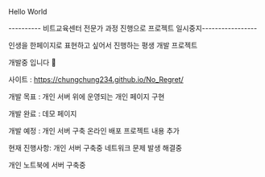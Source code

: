 Hello World

---------- 비트교육센터 전문가 과정 진행으로 프로젝트 일시중지-----------------

인생을 한페이지로 표현하고 싶어서 진행하는 평생 개발 프로젝트

개발중 입니다 🔧

사이트 : https://chungchung234.github.io/No_Regret/

개발 목표 : 개인 서버 위에 운영되는 개인 페이지 구현

개발 완료 : 데모 페이지

개발 예정 : 개인 서버 구축
            온라인 배포
            프로젝트 내용 추가

현재 진행사항: 개인 서버 구축중 네트워크 문제 발생 해결중

개인 노트북에 서버 구축중








